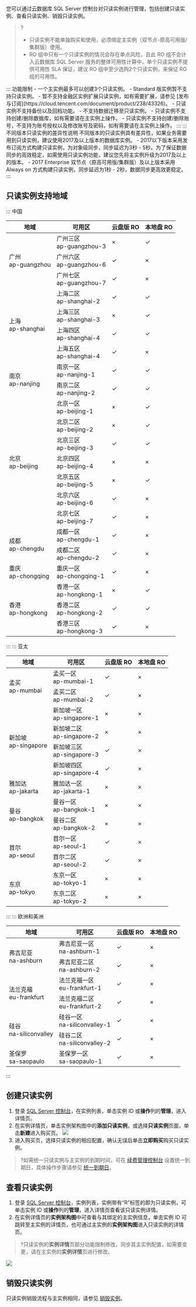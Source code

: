您可以通过云数据库 SQL Server 控制台对只读实例进行管理，包括创建只读实例、查看只读实例、销毁只读实例。
>?
>- 只读实例不能单独购买和使用，必须绑定主实例（双节点-原高可用版/集群版）使用。
>- RO 组中只有一个只读实例的情况会存在单点风险，且此 RO 组不会计入云数据库 SQL Server 服务的整体可用性计算中，单个只读实例不提供可用性 SLA 保证，建议 RO 组中至少选购2个只读实例，来保证 RO 组的可用性。
<dx-accordion>
::: 功能限制
- 一个主实例最多可以创建3个只读实例。
- Standard 版实例暂不支持只读实例。
- 暂不支持金融区实例扩展只读实例，如有需要扩展，请参见 [发布与订阅](https://cloud.tencent.com/document/product/238/43326)。
- 只读实例不支持备份以及回档功能。
- 不支持数据迁移至只读实例。
- 只读实例不支持创建/删除数据库，如有需要请在主实例上操作。
- 只读实例不支持创建/删除账号，不支持为账号授权以及修改账号及密码，如有需要请在主实例上操作。
:::
::: 不同版本只读实例的差异性说明
不同版本的只读实例具有差异性，如果业务需要用到只读实例，建议使用2017及以上版本的数据库实例。
- 2017以下版本采用发布订阅方式构建只读实例，为对象级同步，同步延迟为3秒 - 5秒。为了保证数据同步的高效稳定，如需使用只读实例功能，建议您先将主实例升级为2017及以上的版本。
- 2017 Enterprise 双节点（原高可用版/集群版）及以上版本采用 Always on 方式构建只读实例，同步延迟为1秒 - 2秒，数据同步更高效更稳定。
:::
</dx-accordion>

## 只读实例支持地域
<dx-tabs>
::: 中国
<table>
<thead><tr><th>地域</th><th>可用区</th><th>云盘版 RO</th><th>本地盘 RO</th></tr></thead>
<tbody>
<tr>
<td rowspan="3">广州<br>ap-guangzhou</td>
<td>广州三区<br>ap-guangzhou-3</td><td>×</td><td>&#10003;</td>
</tr>
<tr>
<td>广州六区<br>ap-guangzhou-6</td><td>&#10003;</td><td>×</td>
</tr>
<tr>
<td>广州七区<br>ap-guangzhou-7</td><td>&#10003;</td><td>×</td>
</tr>
<tr>
<td rowspan="4">上海<br>ap-shanghai</td>
<td>上海二区<br>ap-shanghai-2</td><td>&#10003;</td><td>&#10003;</td>
</tr>
<tr>
<td>上海三区<br>ap-shanghai-3</td><td>×</td><td>&#10003;</td>
</tr>
<tr>
<td>上海四区<br>ap-shanghai-4</td><td>&#10003;</td><td>&#10003;</td>
</tr>
<tr>
<td>上海五区<br>ap-shanghai-4</td><td>&#10003;</td><td>×</td>
</tr>
<tr>
<td rowspan="2">南京<br>ap-nanjing</td>
<td>南京一区<br>ap-nanjing-1</td><td>&#10003;</td><td>&#10003;</td>
</tr>
<tr>
<td>南京二区<br>ap-nanjing-2</td><td>&#10003;</td><td>&#10003;</td>
</tr>
<tr>
<td rowspan="7">北京<br>ap-beijing</td>
<td>北京一区<br>ap-beijing-1</td><td>×</td><td>&#10003;</td>
</tr>
<td>北京二区<br>ap-beijing-2</td><td>×</td><td>&#10003;</td>
</tr>
<td>北京三区<br>ap-beijing-3</td><td>&#10003;</td><td>&#10003;</td>
</tr>
<td>北京四区<br>ap-beijing-4</td><td>×</td><td>×</td>
</tr>
<td>北京五区<br>ap-beijing-5</td><td>×</td><td>&#10003;</td>
</tr>
<td>北京六区<br>ap-beijing-6</td><td>&#10003;</td><td>×</td>
</tr>
<td>北京七区<br>ap-beijing-7</td><td>&#10003;</td><td>×</td>
</tr>
<tr>
<td rowspan="2">成都<br>ap-chengdu</td>
<td>成都一区<br>ap-chengdu-1</td><td>&#10003;</td><td>×</td>
</tr>
<td>成都二区<br>ap-chengdu-2</td><td>&#10003;</td><td>×</td>
</tr>
<tr>
<td>重庆<br>ap-chongqing</td>
<td>重庆一区<br>ap-chongqing-1</td><td>&#10003;</td><td>×</td>
</tr>
<tr>
<td rowspan="3">香港<br>ap-hongkong</td>
<td>香港一区<br>ap-hongkong-1</td><td>×</td><td>&#10003;</td>
</tr>
<td>香港二区<br>ap-hongkong-2</td><td>&#10003;</td><td>&#10003;</td>
</tr>
<td>香港三区<br>ap-hongkong-3</td><td>&#10003;</td><td>×</td>
</tr>
</tbody></table>
:::
::: 亚太
<table>
<thead><tr><th>地域</th><th>可用区</th><th>云盘版 RO</th><th>本地盘 RO</th></tr></thead>
<tbody>
<tr>
<td rowspan="2">孟买<br>ap-mumbai</td>
<td>孟买一区<br>ap-mumbai-1</td><td>&#10003;</td><td>×</td>
</tr>
<td>孟买二区<br>ap-mumbai-2</td><td>&#10003;</td><td>×</td>
</tr>
<tr>
<td rowspan="4">新加坡<br>ap-singapore</td>
<td>新加坡一区<br>ap-singapore-1</td><td>×</td><td>×</td>
</tr>
<td>新加坡二区<br>ap-singapore-2</td><td>×</td><td>×</td>
</tr>
<td>新加坡三区<br>ap-singapore-3</td><td>&#10003;</td><td>×</td>
</tr>
<td>新加坡四区<br>ap-singapore-4</td><td>&#10003;</td><td>×</td>
</tr>
<tr>
<td>雅加达<br>ap-jakarta</td>
<td>雅加达一区<br>ap-jakarta-1</td><td>×</td><td>×</td></tr>
<tr>
<td rowspan="2">曼谷<br>ap-bangkok</td>
<td>曼谷一区<br>ap-bangkok-1</td><td>×</td><td>×</td>
</tr>
<td>曼谷二区<br>ap-bangkok-2</td><td>×</td><td>×</td>
</tr>
<tr>
<td rowspan="2">首尔<br>ap-seoul</td>
<td>首尔一区<br>ap-seoul-1</td><td>&#10003;</td><td>×</td>
</tr>
<td>首尔二区<br>ap-seoul-2</td><td>&#10003;</td><td>×</td>
</tr>
<tr>
<td rowspan="2">东京<br>ap-tokyo</td>
<td>东京一区<br>ap-tokyo-1</td><td>×</td><td>×</td>
</tr>
<td>东京二区<br>ap-tokyo-2</td><td>×</td><td>×</td>
</tr>
</tbody></table>
:::
::: 欧洲和美洲
<table>
<thead><tr><th>地域</th><th>可用区</th><th>云盘版 RO</th><th>本地盘 RO</th></tr></thead>
<tbody>
<tr>
<td rowspan="2">弗吉尼亚<br>na-ashburn</td>
<td>弗吉尼亚一区<br>na-ashburn-1</td><td>&#10003;</td><td>×</td>
</tr>
<td>弗吉尼亚二区<br>na-ashburn-2</td><td>&#10003;</td><td>×</td>
</tr>
<tr>
<td rowspan="2">法兰克福<br>eu-frankfurt</td>
<td>法兰克福一区<br>eu-frankfurt-1</td><td>&#10003;</td><td>×</td>
</tr>
<td>法兰克福二区<br>eu-frankfurt-2</td><td>&#10003;</td><td>×</td>
</tr>
<tr>
<td rowspan="2">硅谷<br>na-siliconvalley</td>
<td>硅谷一区<br>na-siliconvalley-1</td><td>&#10003;</td><td>×</td>
</tr>
<td>硅谷二区<br>na-siliconvalley-2</td><td>&#10003;</td><td>×</td>
</tr>
<tr>
<td>圣保罗<br>sa-saopaulo</td>
<td>圣保罗一区<br>sa-saopaulo-1</td><td>&#10003;</td><td>×</td>
</tr>
</tbody></table>
:::
</dx-tabs>


## 创建只读实例
1. 登录 [SQL Server 控制台](https://console.cloud.tencent.com/sqlserver)，在实例列表，单击实例 ID 或**操作**列的**管理**，进入详情页。
2. 在实例详情页，单击实例架构图中的**添加只读实例**，或选择**只读实例**页面，单击**新建**进入购买页。
![](https://qcloudimg.tencent-cloud.cn/raw/d3bbdc433422ac9ad7d7c57fa81acfb8.png)
3. 进入购买页，选择只读实例的相应配置，确认无误后单击**立即购买**购买只读实例。
>?如需统一只读实例与主实例的到期时间，可在 [续费管理控制台](https://console.cloud.tencent.com/account/renewal) 设置统一到期日，具体操作步骤请参见 [统一到期日](https://cloud.tencent.com/document/product/555/7454#.E7.BB.9F.E4.B8.80.E5.88.B0.E6.9C.9F.E6.97.A5)。
>
 
## 查看只读实例
1. 登录 [SQL Server 控制台](https://console.cloud.tencent.com/sqlserver)，实例列表，实例带有“R”标签的即为只读实例，可单击实例 ID 或**操作**列的**管理**，进入详情页查看该只读实例详情。
2. 在实例详情页的**实例架构图**中可查看与其绑定的主实例信息，单击实例 ID 可跳转至主实例的详情页，也可通过主实例的**实例架构图**进入只读实例的详情页。
>?只读实例的**实例详情**页部分功能限制修改，同步其主实例配置，如需要变更，请在主实例的**实例详情**页进行修改。
>
![](https://main.qcloudimg.com/raw/44ab6e02ba39114a7d32cf99a93a35cb.png)

## 销毁只读实例
只读实例销毁流程与主实例相同，请参见 [销毁实例](https://cloud.tencent.com/document/product/238/43225)。
